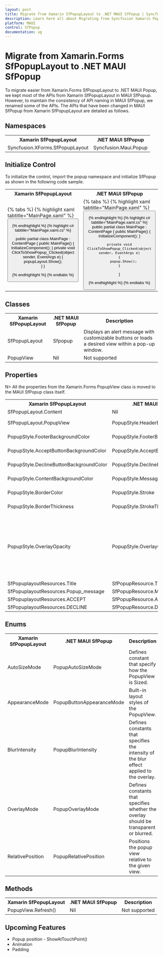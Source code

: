 ```yaml
---
layout: post
title: Migrate from Xamarin SfPopupLayout to .NET MAUI SfPopup | Syncfusion 
description: Learn here all about Migrating from Syncfusion Xamarin Popup to Syncfusion .NET MAUI Popup control and more.
platform: MAUI
control: SfPopup
documentation: ug
---  
```


# Migrate from Xamarin.Forms SfPopupLayout to .NET MAUI SfPopup

To migrate easier from Xamarin.Forms SfPopupLayout to .NET MAUI Popup, we kept most of the APIs from Xamarin SfPopupLayout in MAUI SfPopup. However, to maintain the consistency of API naming in MAUI SfPopup, we renamed some of the APIs. The APIs that have been changed in MAUI SfPopup from Xamarin SfPopupLayout are detailed as follows.

## Namespaces 

<table>
<tr>
<th>Xamarin SfPopupLayout </th>
<th>.NET MAUI SfPopup</th></tr>
<tr>
<td>Syncfusion.XForms.SfPopupLayout</td>
<td>Syncfusion.Maui.Popup</td></tr>
</table>

## Initialize Control

To initialize the control, import the popup namespace and initialize SfPopup as shown in the following code sample.

<table>
<tr>
<th>Xamarin SfPopupLayout</th>
<th>.NET MAUI SfPopup</th></tr>
<tr>
<td>
{% tabs %}
{% highlight xaml tabtitle="MainPage.xaml" %}

<ContentPage xmlns:sfPopup="clr-namespace:Syncfusion.XForms.PopupLayout;assembly=Syncfusion.SfPopupLayout.XForms">
<sfPopup:SfPopupLayout x:Name="popupLayout">
    <sfPopup:SfPopupLayout.Content>
        <Button x:Name="clickToShowPopup" Text="ClickToShowPopup" 
        VerticalOptions="Start" HorizontalOptions="FillAndExpand"
        Clicked="ClickToShowPopup_Clicked"/>
    </sfPopup:SfPopupLayout.Content>
</sfPopup:SfPopupLayout>
</ContentPage>

{% endhighlight %}
{% highlight c# tabtitle="MainPage.xaml.cs" %}

public partial class MainPage : ContentPage
{
    public MainPage()
    {
        InitializeComponent();
    }
    private void ClickToShowPopup_Clicked(object sender, EventArgs e)
    {
        popupLayout.Show();      
    }
}

{% endhighlight %}
{% endtabs %}
</td>
<td>
{% tabs %}
{% highlight xaml tabtitle="MainPage.xaml" %}

<ContentPage xmlns:syncfusion="clr-namespace:Syncfusion.Maui.Popup;assembly=Syncfusion.Maui.Popup">            
    <StackLayout>
            <Button x:Name="clickToShowPopup" Text="ClickToShowPopup" 
        VerticalOptions="Start" HorizontalOptions="FillAndExpand"
        Clicked="ClickToShowPopup_Clicked"/>
            <syncfusion:SfPopup x:Name="popup"/>
        </StackLayout>
</ContentPage>

{% endhighlight %}
{% highlight c# tabtitle="MainPage.xaml.cs" %}
public partial class MainPage : ContentPage
{
    public MainPage()
    {
        InitializeComponent();
    }

    private void ClickToShowPopup_Clicked(object sender, EventArgs e)
    {
        popup.Show();
    }
}

{% endhighlight %}
{% endtabs %}
</td></tr>
</table>

## Classes

<table> 
<tr>
<th>Xamarin SfPopupLayout</th>
<th>.NET MAUI SfPopup</th>
<th>Description</th></tr>
<td>SfPopupLayout</td>
<td>Sfpopup</td>
<td>Displays an alert message with customizable buttons or loads a desired view within a pop-up window.</td></tr>
<tr>
<td>PopupView</td>
<td>Nil</td>
<td>Not supported</td></tr>
</table>

## Properties

N> All the properties from the Xamarin.Forms PopupView class is moved to the MAUI SfPopup class itself.

<table>
<tr>
<th>Xamarin SfPopupLayout</th>
<th>.NET MAUI SfPopup</th>
<th>Description</th></tr>
<tr>
<td>SfPopupLayout.Content</td>
<td>Nil</td>
<td>Not supported</td></tr>
<td>SfPopupLayout.PopupView</td>
<td>PopupStyle.HeaderBackground</td>
<td>Gets or sets the background color to be applied for the header.</td></tr>
<td>PopupStyle.FooterBackgroundColor</td>
<td>PopupStyle.FooterBackground</td>
<td>Gets or sets the background color of the footer.</td></tr>
<td>PopupStyle.AcceptButtonBackgroundColor</td>
<td>PopupStyle.AcceptButtonBackground</td>
<td>Gets or sets the background color of accept button in the footer.</td></tr>
<td>PopupStyle.DeclineButtonBackgroundColor</td>
<td>PopupStyle.DeclineButtonBackground</td>
<td>Gets or sets the background color of decline button in the footer.</td></tr>
<td>PopupStyle.ContentBackgroundColor</td>
<td>PopupStyle.MessageBackground</td>
<td>Gets or sets the background color of content.</td></tr>
<td>PopupStyle.BorderColor</td>
<td>PopupStyle.Stroke</td>
<td>Gets or sets the border color for the PopupView</td></tr>
<td>PopupStyle.BorderThickness</td>
<td>PopupStyle.StrokeThickness</td>
<td>Gets or sets the border thickness for the PopupView</td></tr>
<td>PopupStyle.OverlayOpacity</td>
<td>PopupStyle.OverlayColor</td>
<td>You can achieve by setting value using rgba value like below,

{% tabs %}
{% highlight xaml tabtitle="MainPage.xaml" %}
<syncfusion:SfPopup.PopupStyle>
    <syncfusion:PopupStyle OverlayColor="#80000000"/>
</syncfusion:SfPopup.PopupStyle>
{% endtabs %}

</td></tr>
<td>SfPopuplayoutResources.Title</td>
<td>SfPopupResource.Title</td>
<td>Gets the TitleLabelText.</td></tr>
<td>SfPopuplayoutResources.Popup_message</td>
<td>SfPopupResource.Message</td>
<td>Gets the MessageView text.</td></tr>
<td>SfPopuplayoutResources.ACCEPT</td>
<td>SfPopupResource.AcceptButtonText</td>
<td>Gets the Accept button text.</td></tr>
<td>SfPopuplayoutResources.DECLINE</td>
<td>SfPopupResource.DeclineButtonText</td>
<td>Gets the Decline button text.</td></tr>
</table>

## Enums 

<table>
<tr>
<th>Xamarin SfPopupLayout</th>
<th>.NET MAUI SfPopup</th>
<th>Description</th></tr>
<td>AutoSizeMode</td>
<td>PopupAutoSizeMode</td>
<td>Defines constant that specify how the PopupView is Sized.</td></tr>
<td>AppearanceMode</td>
<td>PopupButtonAppearanceMode</td>
<td>Built-in layout styles of the PopupView.</td></tr>
<td>BlurIntensity</td>
<td>PopupBlurIntensity</td>
<td>Defines constants that specifies the intensity of the blur effect applied to the overlay.</td></tr>
<td>OverlayMode</td>
<td>PopupOverlayMode</td>
<td>Defines constants that specifies whether the overlay should be transparent or blurred.</td></tr>
<td>RelativePosition</td>
<td>PopupRelativePosition</td>
<td>Positions the popup view relative to the given view.</td></tr>
</table>

## Methods

<table>
<tr>
<th>Xamarin SfPopupLayout</th>
<th>.NET MAUI SfPopup</th>
<th>Description</th></tr>
<td>PopupView.Refresh()</td>
<td>Nil</td>
<td>Not supported</td></tr>
</table>

## Upcoming Features

* Popup position - ShowAtTouchPoint()
* Animation 
* Padding